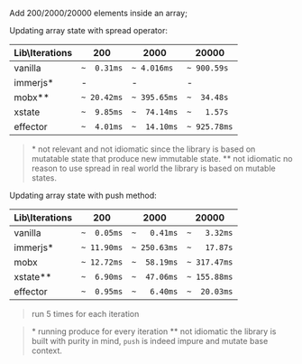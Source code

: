 Add 200/2000/20000 elements inside an array;

Updating array state with spread operator:

| Lib\Iterations | 200         | 2000         | 20000        |
| -------------- | ----------- | ------------ | ------------ |
| vanilla        | `~  0.31ms` | `~ 4.016ms`  | `~ 900.59s`  |
| immerjs\*      |           - |            - |           -  |
| mobx\*\*       | `~ 20.42ms` | `~ 395.65ms` | `~  34.48s`  |
| xstate         | `~  9.85ms` | `~  74.14ms` | `~   1.57s`  |
| effector       | `~  4.01ms` | `~  14.10ms` | `~ 925.78ms` |

> \* not relevant and not idiomatic since the library is based on mutatable state that produce new immutable state.
> \*\* not idiomatic no reason to use spread in real world the library is based on mutable states.

Updating array state with push method:

| Lib\Iterations | 200         | 2000         | 20000        |
| -------------- | ----------- | ------------ | ------------ |
| vanilla        | `~  0.05ms` | `~   0.41ms` | `~   3.32ms` |
| immerjs\*      | `~ 11.90ms` | `~ 250.63ms` | `~   17.87s` |
| mobx           | `~ 12.72ms` | `~  58.19ms` | `~ 317.47ms` |
| xstate\*\*     | `~  6.90ms` | `~  47.06ms` | `~ 155.88ms` |
| effector       | `~  0.95ms` | `~   6.40ms` | `~  20.03ms` |

> run 5 times for each iteration

> \* running produce for every iteration
> \*\* not idiomatic the library is built with purity in mind, `push` is indeed impure and mutate base context.
